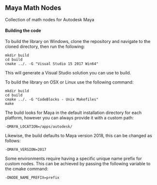 ## Maya Math Nodes
Collection of math nodes for Autodesk Maya

#### Building the code
To build the library on Windows, clone the repository and navigate to the cloned directory,
then run the following:

```
mkdir build
cd build
cmake ../. -G "Visual Studio 15 2017 Win64"
```

This will generate a Visual Studio solution you can use to build.

To build the library on OSX or Linux use the following command:

```
mkdir build
cd build
cmake ../. -G "CodeBlocks - Unix Makefiles"
make
```

The build looks for Maya in the default installation directory for each platform, however you can always provide it with a custom path:

```-DMAYA_LOCATION=/apps/autodesk/```

Likewise, the build defaults to Maya version 2018, this can be changed as follows:

```-DMAYA_VERSION=2017```

Some environments require having a specific unique name prefix for custom nodes.
This can be achieved by passing the following variable to the cmake command:

```-DNODE_NAME_PREFIX=prefix```

